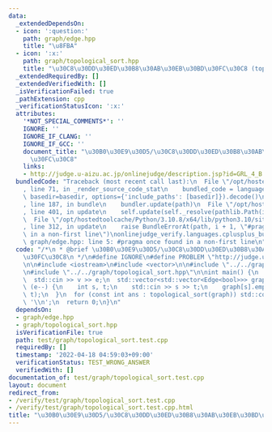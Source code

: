 ```yaml
---
data:
  _extendedDependsOn:
  - icon: ':question:'
    path: graph/edge.hpp
    title: "\u8FBA"
  - icon: ':x:'
    path: graph/topological_sort.hpp
    title: "\u30C8\u30DD\u30ED\u30B8\u30AB\u30EB\u30BD\u30FC\u30C8 (topological sort)"
  _extendedRequiredBy: []
  _extendedVerifiedWith: []
  _isVerificationFailed: true
  _pathExtension: cpp
  _verificationStatusIcon: ':x:'
  attributes:
    '*NOT_SPECIAL_COMMENTS*': ''
    IGNORE: ''
    IGNORE_IF_CLANG: ''
    IGNORE_IF_GCC: ''
    document_title: "\u30B0\u30E9\u30D5/\u30C8\u30DD\u30ED\u30B8\u30AB\u30EB\u30BD\
      \u30FC\u30C8"
    links:
    - http://judge.u-aizu.ac.jp/onlinejudge/description.jsp?id=GRL_4_B
  bundledCode: "Traceback (most recent call last):\n  File \"/opt/hostedtoolcache/Python/3.10.8/x64/lib/python3.10/site-packages/onlinejudge_verify/documentation/build.py\"\
    , line 71, in _render_source_code_stat\n    bundled_code = language.bundle(stat.path,\
    \ basedir=basedir, options={'include_paths': [basedir]}).decode()\n  File \"/opt/hostedtoolcache/Python/3.10.8/x64/lib/python3.10/site-packages/onlinejudge_verify/languages/cplusplus.py\"\
    , line 187, in bundle\n    bundler.update(path)\n  File \"/opt/hostedtoolcache/Python/3.10.8/x64/lib/python3.10/site-packages/onlinejudge_verify/languages/cplusplus_bundle.py\"\
    , line 401, in update\n    self.update(self._resolve(pathlib.Path(included), included_from=path))\n\
    \  File \"/opt/hostedtoolcache/Python/3.10.8/x64/lib/python3.10/site-packages/onlinejudge_verify/languages/cplusplus_bundle.py\"\
    , line 312, in update\n    raise BundleErrorAt(path, i + 1, \"#pragma once found\
    \ in a non-first line\")\nonlinejudge_verify.languages.cplusplus_bundle.BundleErrorAt:\
    \ graph/edge.hpp: line 5: #pragma once found in a non-first line\n"
  code: "/*\n * @brief \u30B0\u30E9\u30D5/\u30C8\u30DD\u30ED\u30B8\u30AB\u30EB\u30BD\
    \u30FC\u30C8\n */\n#define IGNORE\n#define PROBLEM \"http://judge.u-aizu.ac.jp/onlinejudge/description.jsp?id=GRL_4_B\"\
    \n\n#include <iostream>\n#include <vector>\n\n#include \"../../graph/edge.hpp\"\
    \n#include \"../../graph/topological_sort.hpp\"\n\nint main() {\n  int v, e;\n\
    \  std::cin >> v >> e;\n  std::vector<std::vector<Edge<bool>>> graph(v);\n  while\
    \ (e--) {\n    int s, t;\n    std::cin >> s >> t;\n    graph[s].emplace_back(s,\
    \ t);\n  }\n  for (const int ans : topological_sort(graph)) std::cout << ans <<\
    \ '\\n';\n  return 0;\n}\n"
  dependsOn:
  - graph/edge.hpp
  - graph/topological_sort.hpp
  isVerificationFile: true
  path: test/graph/topological_sort.test.cpp
  requiredBy: []
  timestamp: '2022-04-18 04:59:03+09:00'
  verificationStatus: TEST_WRONG_ANSWER
  verifiedWith: []
documentation_of: test/graph/topological_sort.test.cpp
layout: document
redirect_from:
- /verify/test/graph/topological_sort.test.cpp
- /verify/test/graph/topological_sort.test.cpp.html
title: "\u30B0\u30E9\u30D5/\u30C8\u30DD\u30ED\u30B8\u30AB\u30EB\u30BD\u30FC\u30C8"
---
```

